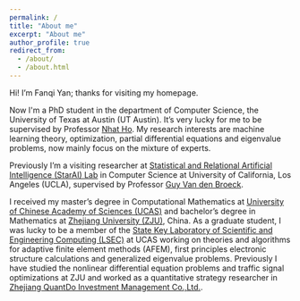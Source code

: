 ```yaml
---
permalink: /
title: "About me"
excerpt: "About me"
author_profile: true
redirect_from: 
  - /about/
  - /about.html
---
```


Hi! I’m Fanqi Yan; thanks for visiting my homepage. 

Now I'm a PhD student in the department of Computer Science, the University of Texas at Austin (UT Austin). It’s very lucky for me to be supervised by Professor [Nhat Ho](https://nhatptnk8912.github.io/). My research interests are machine learning theory, optimization, partial differential equations and eigenvalue problems, now mainly focus on the mixture of experts.

Previously I’m a visiting researcher at [Statistical and Relational Artificial Intelligence (StarAI) Lab](http://starai.cs.ucla.edu/members/) in Computer Science at University of California, Los Angeles (UCLA), supervised by Professor [Guy Van den Broeck](http://web.cs.ucla.edu/~guyvdb/). 

I received my master’s degree in Computational Mathematics at [University of Chinese Academy of Sciences (UCAS)](http://www.amss.ac.cn/) and bachelor’s degree in Mathematics at [Zhejiang University (ZJU)](http://www.math.zju.edu.cn/), China. As a graduate student, I was lucky to be a member of the [State Key Laboratory of Scientific and Engineering Computing (LSEC)](http://lsec.cc.ac.cn/) at UCAS working on theories and algorithms for adaptive finite element methods (AFEM), first principles electronic structure calculations and generalized eigenvalue problems. Previously I have studied the nonlinear differential equation problems and traffic signal optimizations at ZJU and worked as a quantitative strategy researcher in [Zhejiang QuantDo Investment Management Co.,Ltd.](https://www.linkedin.com/company/zhejiang-quantdo-investment-co--ltd-/about/).



